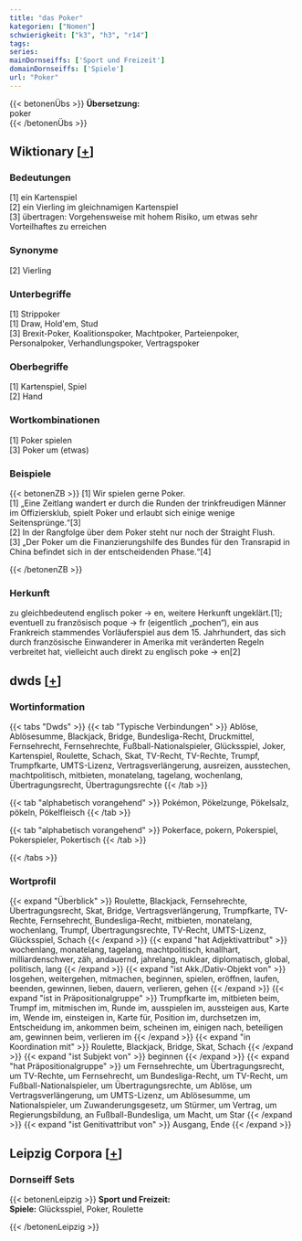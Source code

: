 ```yaml
---
title: "das Poker"
kategorien: ["Nomen"]
schwierigkeit: ["k3", "h3", "r14"]
tags:
series:
mainDornseiffs: ['Sport und Freizeit']
domainDornseiffs: ['Spiele']
url: "Poker"
---
```


{{< betonenÜbs >}}
**Übersetzung:**  
poker  
{{< /betonenÜbs >}}

## Wiktionary [[+](https://de.wiktionary.org/wiki/Poker)]

### Bedeutungen
[1] ein Kartenspiel  
[2] ein Vierling im gleichnamigen Kartenspiel  
[3] übertragen: Vorgehensweise mit hohem Risiko, um etwas sehr Vorteilhaftes zu erreichen  

### Synonyme
[2] Vierling  

### Unterbegriffe
[1] Strippoker  
[1] Draw, Hold'em, Stud  
[3] Brexit-Poker, Koalitionspoker, Machtpoker, Parteienpoker, Personalpoker, Verhandlungspoker, Vertragspoker  

### Oberbegriffe
[1] Kartenspiel, Spiel  
[2] Hand  

### Wortkombinationen
[1] Poker spielen  
[3] Poker um (etwas)  

### Beispiele
{{< betonenZB >}}
[1] Wir spielen gerne Poker.  
[1] „Eine Zeitlang wandert er durch die Runden der trinkfreudigen Männer im Offiziersklub, spielt Poker und erlaubt sich einige wenige Seitensprünge.“[3]  
[2] In der Rangfolge über dem Poker steht nur noch der Straight Flush.  
[3] „Der Poker um die Finanzierungshilfe des Bundes für den Transrapid in China befindet sich in der entscheidenden Phase.“[4]  

{{< /betonenZB >}}
### Herkunft
zu gleichbedeutend englisch poker → en, weitere Herkunft ungeklärt.[1]; eventuell zu französisch poque → fr (eigentlich „pochen“), ein aus Frankreich stammendes Vorläuferspiel aus dem 15. Jahrhundert, das sich durch französische Einwanderer in Amerika mit veränderten Regeln verbreitet hat, vielleicht auch direkt zu englisch poke → en[2]  



## dwds [[+](https://www.dwds.de/wb/Poker)]

### Wortinformation
{{< tabs "Dwds" >}}
{{< tab "Typische Verbindungen" >}}
Ablöse, Ablösesumme, Blackjack, Bridge, Bundesliga-Recht, Druckmittel, Fernsehrecht, Fernsehrechte, Fußball-Nationalspieler, Glücksspiel, Joker, Kartenspiel, Roulette, Schach, Skat, TV-Recht, TV-Rechte, Trumpf, Trumpfkarte, UMTS-Lizenz, Vertragsverlängerung, ausreizen, ausstechen, machtpolitisch, mitbieten, monatelang, tagelang, wochenlang, Übertragungsrecht, Übertragungsrechte
{{< /tab >}}

{{< tab "alphabetisch vorangehend" >}}
Pokémon, Pökelzunge, Pökelsalz, pökeln, Pökelfleisch
{{< /tab >}}

{{< tab "alphabetisch vorangehend" >}}
Pokerface, pokern, Pokerspiel, Pokerspieler, Pokertisch
{{< /tab >}}

{{< /tabs >}}

### Wortprofil
{{< expand "Überblick" >}} Roulette, Blackjack, Fernsehrechte, Übertragungsrecht, Skat, Bridge, Vertragsverlängerung, Trumpfkarte, TV-Rechte, Fernsehrecht, Bundesliga-Recht, mitbieten, monatelang, wochenlang, Trumpf, Übertragungsrechte, TV-Recht, UMTS-Lizenz, Glücksspiel, Schach {{< /expand >}}
{{< expand "hat Adjektivattribut" >}} wochenlang, monatelang, tagelang, machtpolitisch, knallhart, milliardenschwer, zäh, andauernd, jahrelang, nuklear, diplomatisch, global, politisch, lang {{< /expand >}}
{{< expand "ist Akk./Dativ-Objekt von" >}} losgehen, weitergehen, mitmachen, beginnen, spielen, eröffnen, laufen, beenden, gewinnen, lieben, dauern, verlieren, gehen {{< /expand >}}
{{< expand "ist in Präpositionalgruppe" >}} Trumpfkarte im, mitbieten beim, Trumpf im, mitmischen im, Runde im, ausspielen im, aussteigen aus, Karte im, Wende im, einsteigen in, Karte für, Position im, durchsetzen im, Entscheidung im, ankommen beim, scheinen im, einigen nach, beteiligen am, gewinnen beim, verlieren im {{< /expand >}}
{{< expand "in Koordination mit" >}} Roulette, Blackjack, Bridge, Skat, Schach {{< /expand >}}
{{< expand "ist Subjekt von" >}} beginnen {{< /expand >}}
{{< expand "hat Präpositionalgruppe" >}} um Fernsehrechte, um Übertragungsrecht, um TV-Rechte, um Fernsehrecht, um Bundesliga-Recht, um TV-Recht, um Fußball-Nationalspieler, um Übertragungsrechte, um Ablöse, um Vertragsverlängerung, um UMTS-Lizenz, um Ablösesumme, um Nationalspieler, um Zuwanderungsgesetz, um Stürmer, um Vertrag, um Regierungsbildung, an Fußball-Bundesliga, um Macht, um Star {{< /expand >}}
{{< expand "ist Genitivattribut von" >}} Ausgang, Ende {{< /expand >}}

## Leipzig Corpora [[+](https://corpora.uni-leipzig.de/en/res?word=Poker&corpusId=deu_newscrawl-public_2018)]

### Dornseiff Sets
{{< betonenLeipzig >}}
**Sport und Freizeit:**  
**Spiele:** Glücksspiel, Poker, Roulette  

{{< /betonenLeipzig >}}
